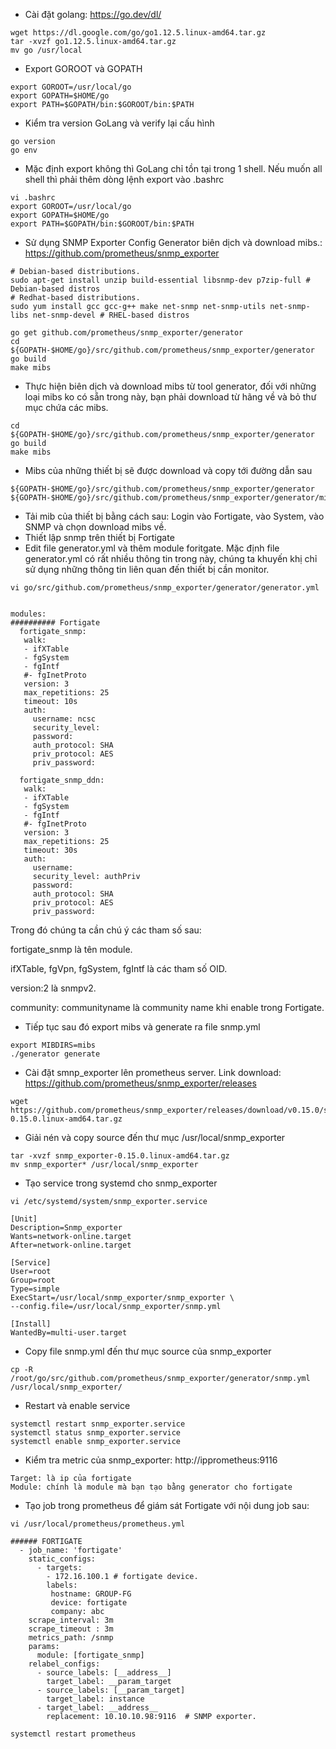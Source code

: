 - Cài đặt golang: https://go.dev/dl/
```
wget https://dl.google.com/go/go1.12.5.linux-amd64.tar.gz
tar -xvzf go1.12.5.linux-amd64.tar.gz
mv go /usr/local
```
- Export GOROOT và GOPATH
```
export GOROOT=/usr/local/go
export GOPATH=$HOME/go
export PATH=$GOPATH/bin:$GOROOT/bin:$PATH
```
- Kiểm tra version GoLang và verify lại cấu hình
```
go version
go env
```
- Mặc định export không thì GoLang chỉ tồn tại trong 1 shell. Nếu muốn all shell thì phải thêm dòng lệnh export vào .bashrc
```
vi .bashrc
export GOROOT=/usr/local/go
export GOPATH=$HOME/go
export PATH=$GOPATH/bin:$GOROOT/bin:$PATH
```
- Sử dụng SNMP Exporter Config Generator biên dịch và download mibs.: https://github.com/prometheus/snmp_exporter
```
# Debian-based distributions.
sudo apt-get install unzip build-essential libsnmp-dev p7zip-full # Debian-based distros
# Redhat-based distributions.
sudo yum install gcc gcc-g++ make net-snmp net-snmp-utils net-snmp-libs net-snmp-devel # RHEL-based distros

go get github.com/prometheus/snmp_exporter/generator
cd ${GOPATH-$HOME/go}/src/github.com/prometheus/snmp_exporter/generator
go build
make mibs
```
- Thực hiện biên dịch và download mibs từ tool generator, đối với những loại mibs ko có sẵn trong này, bạn phải download từ hãng về và bỏ thư mục chứa các mibs.
```
cd ${GOPATH-$HOME/go}/src/github.com/prometheus/snmp_exporter/generator
go build         
make mibs
```
- Mibs của những thiết bị sẽ được download và copy tới đường dẫn sau
```
${GOPATH-$HOME/go}/src/github.com/prometheus/snmp_exporter/generator
${GOPATH-$HOME/go}/src/github.com/prometheus/snmp_exporter/generator/mibs
```
- Tải mib của thiết bị bằng cách sau: Login vào Fortigate, vào System, vào SNMP và chọn download mibs về.
- Thiết lập snmp trên thiết bị Fortigate
- Edit file generator.yml và thêm module foritgate. Mặc định file generator.yml có rất nhiều thông tin trong này, chúng ta khuyến khị chỉ sử dụng những thông tin liên quan đến thiết bị cần monitor.
```
vi go/src/github.com/prometheus/snmp_exporter/generator/generator.yml
```
```

modules:
########## Fortigate
  fortigate_snmp:
   walk:
   - ifXTable
   - fgSystem
   - fgIntf
   #- fgInetProto
   version: 3
   max_repetitions: 25
   timeout: 10s
   auth:
     username: ncsc
     security_level: 
     password: 
     auth_protocol: SHA
     priv_protocol: AES
     priv_password: 

  fortigate_snmp_ddn:
   walk:
   - ifXTable
   - fgSystem
   - fgIntf
   #- fgInetProto
   version: 3
   max_repetitions: 25
   timeout: 30s
   auth:
     username: 
     security_level: authPriv
     password: 
     auth_protocol: SHA
     priv_protocol: AES
     priv_password: 
```
 Trong đó chúng ta cần chú ý các tham số sau:

fortigate_snmp là tên module.

ifXTable, fgVpn, fgSystem, fgIntf là các tham số OID.

version:2  là snmpv2.

community: communityname là community name khi enable trong Fortigate.
- Tiếp tục sau đó export mibs và generate ra file snmp.yml
```
export MIBDIRS=mibs
./generator generate
```
- Cài đặt smnp_exporter lên prometheus server. Link download: https://github.com/prometheus/snmp_exporter/releases
```
wget https://github.com/prometheus/snmp_exporter/releases/download/v0.15.0/snmp_exporter-0.15.0.linux-amd64.tar.gz
```
- Giải nén và copy source đến thư mục /usr/local/snmp_exporter
```
tar -xvzf snmp_exporter-0.15.0.linux-amd64.tar.gz
mv snmp_exporter* /usr/local/snmp_exporter
```
- Tạo service trong systemd cho snmp_exporter
```
vi /etc/systemd/system/snmp_exporter.service
```
```
[Unit]
Description=Snmp_exporter
Wants=network-online.target
After=network-online.target

[Service]
User=root
Group=root
Type=simple
ExecStart=/usr/local/snmp_exporter/snmp_exporter \
--config.file=/usr/local/snmp_exporter/snmp.yml

[Install]
WantedBy=multi-user.target
```
- Copy file snmp.yml đến thư mục source của snmp_exporter
```
cp -R /root/go/src/github.com/prometheus/snmp_exporter/generator/snmp.yml /usr/local/snmp_exporter/
```
- Restart và enable service
```
systemctl restart snmp_exporter.service
systemctl status snmp_exporter.service
systemctl enable snmp_exporter.service
```
- Kiểm tra metric của snmp_exporter: http://ipprometheus:9116
```
Target: là ip của fortigate
Module: chính là module mà bạn tạo bằng generator cho fortigate
```
- Tạo job trong prometheus để giám sát Fortigate với nội dung job sau:
```
vi /usr/local/prometheus/prometheus.yml
```
```
###### FORTIGATE
  - job_name: 'fortigate'
    static_configs:
      - targets:
        - 172.16.100.1 # fortigate device.
        labels:                           
         hostname: GROUP-FG
         device: fortigate
         company: abc
    scrape_interval: 3m
    scrape_timeout : 3m
    metrics_path: /snmp
    params:
      module: [fortigate_snmp]
    relabel_configs:
      - source_labels: [__address__]
        target_label: __param_target
      - source_labels: [__param_target]
        target_label: instance
      - target_label: __address__
        replacement: 10.10.10.98:9116  # SNMP exporter.
```
```
systemctl restart prometheus
```







